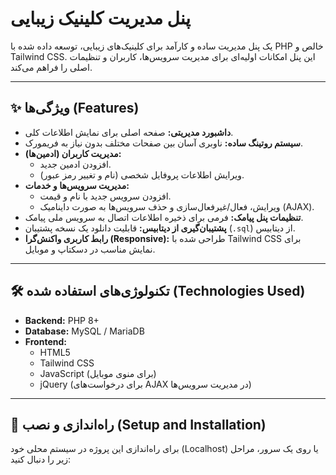 # پنل مدیریت کلینیک زیبایی

یک پنل مدیریت ساده و کارآمد برای کلینیک‌های زیبایی، توسعه داده شده با PHP خالص و Tailwind CSS. این پنل امکانات اولیه‌ای برای مدیریت سرویس‌ها، کاربران و تنظیمات اصلی را فراهم می‌کند.

---

## ✨ ویژگی‌ها (Features)

- **داشبورد مدیریتی:** صفحه اصلی برای نمایش اطلاعات کلی.
- **سیستم روتینگ ساده:** ناوبری آسان بین صفحات مختلف بدون نیاز به فریمورک.
- **مدیریت کاربران (ادمین‌ها):**
  - افزودن ادمین جدید.
  - ویرایش اطلاعات پروفایل شخصی (نام و تغییر رمز عبور).
- **مدیریت سرویس‌ها و خدمات:**
  - افزودن سرویس جدید با نام و قیمت.
  - ویرایش، فعال/غیرفعال‌سازی و حذف سرویس‌ها به صورت داینامیک (AJAX).
- **تنظیمات پنل پیامک:** فرمی برای ذخیره اطلاعات اتصال به سرویس ملی پیامک.
- **پشتیبان‌گیری از دیتابیس:** قابلیت دانلود یک نسخه پشتیبان (`.sql`) از دیتابیس.
- **رابط کاربری واکنش‌گرا (Responsive):** طراحی شده با Tailwind CSS برای نمایش مناسب در دسکتاپ و موبایل.

---

## 🛠️ تکنولوژی‌های استفاده شده (Technologies Used)

- **Backend:** PHP 8+
- **Database:** MySQL / MariaDB
- **Frontend:**
  - HTML5
  - Tailwind CSS
  - JavaScript (برای منوی موبایل)
  - jQuery (برای درخواست‌های AJAX در مدیریت سرویس‌ها)

---

## 🚀 راه‌اندازی و نصب (Setup and Installation)

برای راه‌اندازی این پروژه در سیستم محلی خود (Localhost) یا روی یک سرور، مراحل زیر را دنبال کنید:
